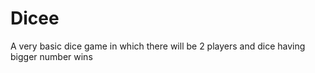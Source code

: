 # Dicee
A very basic dice game in which there will be 2 players and dice having bigger number wins 
